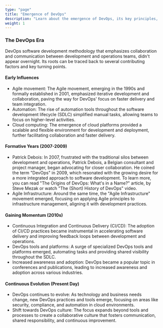 ```yaml
---
type: "page"
title: "Emergence of DevOps"
description: "Learn about the emergence of DevOps, its key principles, and how it transformed software development and operations."
weight: 1
---
```



### The DevOps Era
DevOps software development methodology that emphasizes collaboration and communication between development and operations teams, didn't appear overnight. Its roots can be traced back to several contributing factors and key turning points.

#### Early Influences
- Agile movement: The Agile movement, emerging in the 1990s and formally established in 2001, emphasized iterative development and collaboration, paving the way for DevOps' focus on faster delivery and team integration.
- Automation: The rise of automation tools throughout the software development lifecycle (SDLC) simplified manual tasks, allowing teams to focus on higher-level activities.
- Cloud computing: The emergence of cloud platforms provided a scalable and flexible environment for development and deployment, further facilitating collaboration and faster delivery.

#### Formative Years (2007-2009)
- Patrick Debois: In 2007, frustrated with the traditional silos between development and operations, Patrick Debois, a Belgian consultant and project manager, began advocating for closer collaboration. He coined the term "DevOps" in 2009, which resonated with the growing desire for a more integrated approach to software development. To learn more, you can read "The Origins of DevOps: What's in a Name?" article, by Steve Mezak or watch "The (Short) History of DevOps" video.
- Agile Infrastructure: Around the same time, the "Agile Infrastructure" movement emerged, focusing on applying Agile principles to infrastructure management, aligning it with development practices.

#### Gaining Momentum (2010s)
- Continuous Integration and Continuous Delivery (CI/CD): The adoption of CI/CD practices became instrumental in accelerating software delivery and improving feedback loops between development and operations.
- DevOps tools and platforms: A surge of specialized DevOps tools and platforms emerged, automating tasks and providing shared visibility throughout the SDLC.
- Increased awareness and adoption: DevOps became a popular topic in conferences and publications, leading to increased awareness and adoption across various industries.

#### Continuous Evolution (Present Day)
- DevOps continues to evolve: As technology and business needs change, new DevOps practices and tools emerge, focusing on areas like security, compliance, and automation in cloud environments.
- Shift towards DevOps culture: The focus expands beyond tools and processes to create a collaborative culture that fosters communication, shared responsibility, and continuous improvement.